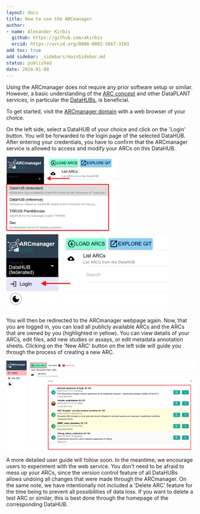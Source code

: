 ```yaml
---
layout: docs
title: How to use the ARCmanager
author:
- name: Alexander Kirbis
  github: https://github.com/akirbis
  orcid: https://orcid.org/0000-0002-5667-3103
add toc: true
add sidebar: _sidebars/mainSidebar.md
status: published
date: 2024-01-08
---
```


Using the ARCmanager does not require any prior software setup or similar. However, a basic understanding of the [ARC concept](https://nfdi4plants.org/nfdi4plants.knowledgebase/docs/implementation/AnnotatedResearchContext.html) and other DataPLANT services, in particular the [DataHUBs](https://nfdi4plants.org/nfdi4plants.knowledgebase/docs/DataHUB-Manual/index.html), is beneficial.

To get started, visit the [ARCmanager domain](https://nfdi4plants.de/arcmanager/app/index.html) with a web browser of your choice.

On the left side, select a DataHUB of your choice and click on the 'Login' button. You will be forwarded to the login page of the selected DataHUB. After entering your credentials, you have to confirm that the ARCmanager service is allowed to access and modify your ARCs on this DataHUB.

<p float="center">
    <img src="./img/001.png" width="300" />
    <img src="./img/002.png" width="436" />
</p>

You will then be redirected to the ARCmanager webpage again. Now, that you are logged in, you can load all publicly available ARCs and the ARCs that are owned by you (highlighted in yellow). You can view details of your ARCs, edit files, add new studies or assays, or edit metadata annotation sheets. Clicking on the 'New ARC' button on the left side will guide you through the process of creating a new ARC.

![w:800](./img/003.png)

A more detailed user guide will follow soon. In the meantime, we encourage users to experiment with the web service. You don't need to be afraid to mess up your ARCs, since the version control feature of all DataHUBs allows undoing all changes that were made through the ARCmanager. On the same note, we have intentionally not included a 'Delete ARC' feature for the time being to prevent all possibilities of data loss. If you want to delete a test ARC or similar, this is best done through the homepage of the corresponding DataHUB.